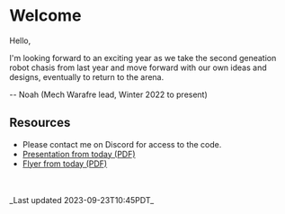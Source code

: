 # Welcome

Hello,

I'm looking forward to an exciting year as we take the second geneation robot chasis from last year and move forward with our own ideas and designs, eventually to return to the arena.

-- Noah (Mech Warafre lead, Winter 2022 to present)

## Resources

- Please contact me on Discord for access to the code.
- [Presentation from today (PDF)]()
- [Flyer from today (PDF)]()

<br>
<br>
_Last updated 2023-09-23T10:45PDT_

